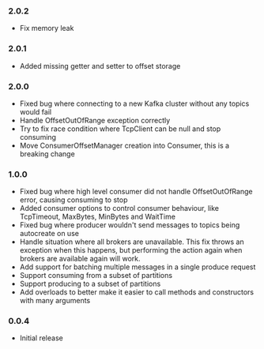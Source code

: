 ### 2.0.2
* Fix memory leak
### 2.0.1
* Added missing getter and setter to offset storage
### 2.0.0
* Fixed bug where connecting to a new Kafka cluster without any topics would fail
* Handle OffsetOutOfRange exception correctly
* Try to fix race condition where TcpClient can be null and stop consuming
* Move ConsumerOffsetManager creation into Consumer, this is a breaking change
### 1.0.0
* Fixed bug where high level consumer did not handle OffsetOutOfRange error, causing consuming to stop
* Added consumer options to control consumer behaviour, like TcpTimeout, MaxBytes, MinBytes and WaitTime
* Fixed bug where producer wouldn't send messages to topics being autocreate on use
* Handle situation where all brokers are unavailable. This fix throws an exception when this happens, but performing the action again when brokers are available again will work.
* Add support for batching multiple messages in a single produce request
* Support consuming from a subset of partitions
* Support producing to a subset of partitions
* Add overloads to better make it easier to call methods and constructors with many arguments
### 0.0.4
* Initial release
